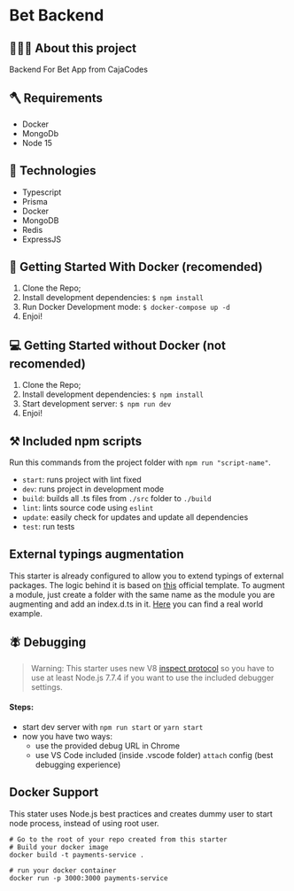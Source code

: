 # Bet Backend

## 👨🏻‍💻 About this project
Backend For Bet App from CajaCodes

## 🪓 Requirements

- Docker
- MongoDb
- Node 15

## 🚀 Technologies
 - Typescript
 - Prisma
 - Docker
 - MongoDB
 - Redis
 - ExpressJS


## 🐳  Getting Started With Docker (recomended)

1. Clone the Repo;
2. Install development dependencies: `$ npm install`
3. Run Docker Development mode: `$ docker-compose up -d`
4. Enjoi!

## 💻  Getting Started without Docker (not recomended)

1. Clone the Repo;
2. Install development dependencies: `$ npm install`
3. Start development server: `$ npm run dev`
4. Enjoi!


## ⚒️ Included npm scripts

Run this commands from the project folder with `npm run "script-name"`.
* `start`: runs project with lint fixed
* `dev`: runs project in development mode
* `build`: builds all .ts files from `./src` folder to `./build`
* `lint`: lints source code using `eslint`
* `update`: easily check for updates and update all dependencies
* `test`: run tests

## External typings augmentation
This starter is already configured to allow you to extend typings of external packages. The logic behind it is based on [this](https://www.typescriptlang.org/docs/handbook/declaration-files/templates/module-plugin-d-ts.html) official template. To augment a module, just create a folder with the same name as the module you are augmenting and add an index.d.ts in it. [Here](https://github.com/fox1t/fastify-websocket-router/tree/master/typings/fastify) you can find a real world example.

## 🪰 Debugging
> Warning: This starter uses new V8 [inspect protocol](https://nodejs.org/api/debugger.html) so you have to use at least Node.js 7.7.4 if you want to use the included debugger settings.

#### Steps:
* start dev server with `npm run start` or `yarn start`
* now you have two ways:
  * use the provided debug URL in Chrome
  * use VS Code included (inside .vscode folder) `attach` config (best debugging experience)

## Docker Support

This stater uses Node.js best practices and creates dummy user to start node process, instead of using root user.

```
# Go to the root of your repo created from this starter
# Build your docker image
docker build -t payments-service .

# run your docker container
docker run -p 3000:3000 payments-service
```
